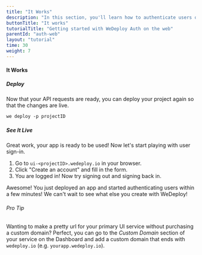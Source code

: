 ```yaml
---
title: "It Works"
description: "In this section, you'll learn how to authenticate users on the web using the WeDeploy API Client."
buttonTitle: "It works"
tutorialTitle: "Getting started with WeDeploy Auth on the web"
parentId: "auth-web"
layout: "tutorial"
time: 30
weight: 7
---
```


#### It Works

##### Deploy

Now that your API requests are ready, you can deploy your project again so that the changes are live.

```xml
we deploy -p projectID
```

##### See It Live

Great work, your app is ready to be used! Now let's start playing with user sign-in.

1. Go to `ui-<projectID>.wedeploy.io` in your browser.
2. Click "Create an account" and fill in the form.
3. You are logged in! Now try signing out and signing back in.

Awesome! You just deployed an app and started authenticating users within a few minutes! We can't wait to see what else you create with WeDeploy!

<aside>

###### <span class="icon-16-star"></span> Pro Tip

Wanting to make a pretty url for your primary UI service without purchasing a custom domain? Perfect, you can go to the _Custom Domain_ section of your service on the Dashboard and add a custom domain that ends with `wedeploy.io` (e.g. `yourapp.wedeploy.io`).

</aside>

